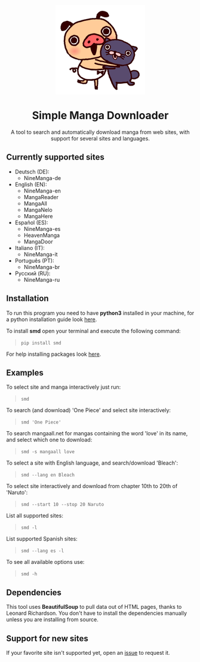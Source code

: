<p align="center"><img align="center" src="logo/logo.png" alt="smd logo"/></p>
<h1 align="center">Simple Manga Downloader</h1>
<p align="center">
A tool to search and automatically download manga from web sites, with support for several sites and languages.
</p>

## Currently supported sites
* Deutsch (DE):
  * NineManga-de
* English (EN):
  * NineManga-en
  * MangaReader
  * MangaAll
  * MangaNelo
  * MangaHere
* Español (ES):
  * NineManga-es
  * HeavenManga
  * MangaDoor
* Italiano (IT):
  * NineManga-it
* Português (PT):
  * NineManga-br
* Русский (RU):
  * NineManga-ru

## Installation
To run this program you need to have **python3** installed in your machine, for a python installation guide look [here](http://docs.python-guide.org/en/latest/starting/installation/).

To install **smd** open your terminal and execute the following command:
> `pip install smd`

For help installing packages look [here](https://packaging.python.org/tutorials/installing-packages/).

## Examples
To select site and manga interactively just run:
> `smd`

To search (and download) 'One Piece' and select site interactively:
> `smd 'One Piece'`

To search mangaall.net for mangas containing the word 'love' in its name, and select which one to download:
> `smd -s mangaall love`

To select a site with English language, and search/download 'Bleach':
> `smd --lang en Bleach`

To select site interactively and download from chapter 10th to 20th of 'Naruto':
> `smd --start 10 --stop 20 Naruto`

List all supported sites:
> `smd -l`

List supported Spanish sites:
> `smd --lang es -l`

To see all available options use:
> `smd -h`

## Dependencies
This tool uses **BeautifulSoup** to pull data out of HTML pages, thanks to Leonard Richardson. You don't have to install the dependencies manually unless you are installing from source.

## Support for new sites
If your favorite site isn't supported yet, open an [issue](https://github.com/adbenitez/smd/issues/new) to request it.
